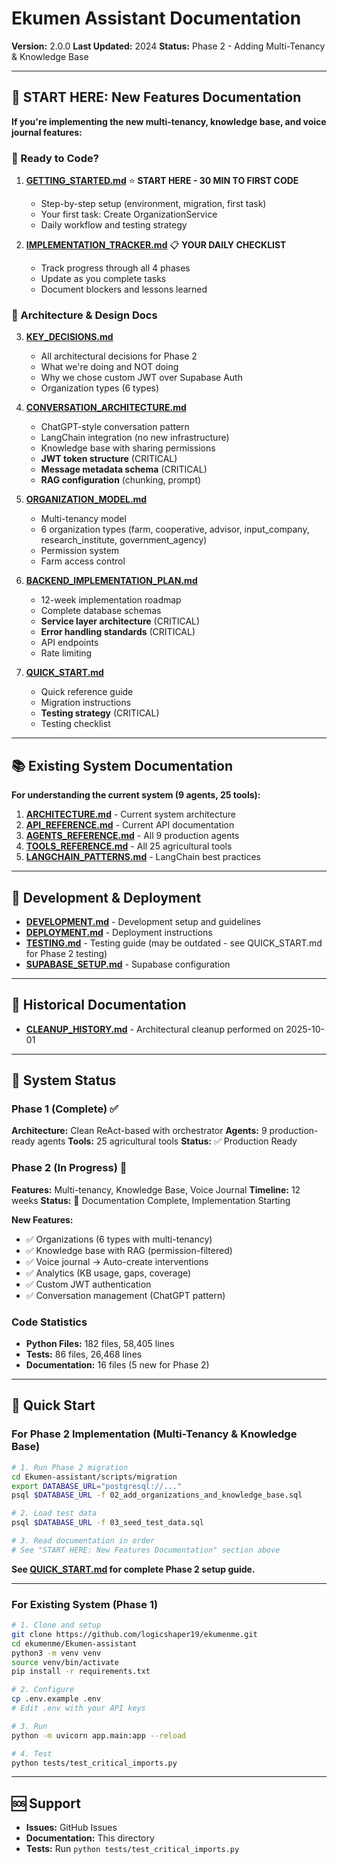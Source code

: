 # Ekumen Assistant Documentation

**Version:** 2.0.0
**Last Updated:** 2024
**Status:** Phase 2 - Adding Multi-Tenancy & Knowledge Base

---

## 🎯 **START HERE: New Features Documentation**

**If you're implementing the new multi-tenancy, knowledge base, and voice journal features:**

### 🚀 Ready to Code?

1. **[GETTING_STARTED.md](GETTING_STARTED.md)** ⭐ **START HERE - 30 MIN TO FIRST CODE**
   - Step-by-step setup (environment, migration, first task)
   - Your first task: Create OrganizationService
   - Daily workflow and testing strategy

2. **[IMPLEMENTATION_TRACKER.md](IMPLEMENTATION_TRACKER.md)** 📋 **YOUR DAILY CHECKLIST**
   - Track progress through all 4 phases
   - Update as you complete tasks
   - Document blockers and lessons learned

### 📖 Architecture & Design Docs

3. **[KEY_DECISIONS.md](KEY_DECISIONS.md)**
   - All architectural decisions for Phase 2
   - What we're doing and NOT doing
   - Why we chose custom JWT over Supabase Auth
   - Organization types (6 types)

4. **[CONVERSATION_ARCHITECTURE.md](CONVERSATION_ARCHITECTURE.md)**
   - ChatGPT-style conversation pattern
   - LangChain integration (no new infrastructure)
   - Knowledge base with sharing permissions
   - **JWT token structure** (CRITICAL)
   - **Message metadata schema** (CRITICAL)
   - **RAG configuration** (chunking, prompt)

5. **[ORGANIZATION_MODEL.md](ORGANIZATION_MODEL.md)**
   - Multi-tenancy model
   - 6 organization types (farm, cooperative, advisor, input_company, research_institute, government_agency)
   - Permission system
   - Farm access control

6. **[BACKEND_IMPLEMENTATION_PLAN.md](BACKEND_IMPLEMENTATION_PLAN.md)**
   - 12-week implementation roadmap
   - Complete database schemas
   - **Service layer architecture** (CRITICAL)
   - **Error handling standards** (CRITICAL)
   - API endpoints
   - Rate limiting

7. **[QUICK_START.md](QUICK_START.md)**
   - Quick reference guide
   - Migration instructions
   - **Testing strategy** (CRITICAL)
   - Testing checklist

---

## 📚 Existing System Documentation

**For understanding the current system (9 agents, 25 tools):**

1. **[ARCHITECTURE.md](ARCHITECTURE.md)** - Current system architecture
2. **[API_REFERENCE.md](API_REFERENCE.md)** - Current API documentation
3. **[AGENTS_REFERENCE.md](AGENTS_REFERENCE.md)** - All 9 production agents
4. **[TOOLS_REFERENCE.md](TOOLS_REFERENCE.md)** - All 25 agricultural tools
5. **[LANGCHAIN_PATTERNS.md](LANGCHAIN_PATTERNS.md)** - LangChain best practices

---

## 🔧 Development & Deployment

- **[DEVELOPMENT.md](DEVELOPMENT.md)** - Development setup and guidelines
- **[DEPLOYMENT.md](DEPLOYMENT.md)** - Deployment instructions
- **[TESTING.md](TESTING.md)** - Testing guide (may be outdated - see QUICK_START.md for Phase 2 testing)
- **[SUPABASE_SETUP.md](SUPABASE_SETUP.md)** - Supabase configuration

---

## 📜 Historical Documentation

- **[CLEANUP_HISTORY.md](CLEANUP_HISTORY.md)** - Architectural cleanup performed on 2025-10-01

---

## 🎯 System Status

### Phase 1 (Complete) ✅
**Architecture:** Clean ReAct-based with orchestrator
**Agents:** 9 production-ready agents
**Tools:** 25 agricultural tools
**Status:** ✅ Production Ready

### Phase 2 (In Progress) 🚧
**Features:** Multi-tenancy, Knowledge Base, Voice Journal
**Timeline:** 12 weeks
**Status:** 🚧 Documentation Complete, Implementation Starting

**New Features:**
- ✅ Organizations (6 types with multi-tenancy)
- ✅ Knowledge base with RAG (permission-filtered)
- ✅ Voice journal → Auto-create interventions
- ✅ Analytics (KB usage, gaps, coverage)
- ✅ Custom JWT authentication
- ✅ Conversation management (ChatGPT pattern)

### Code Statistics
- **Python Files:** 182 files, 58,405 lines
- **Tests:** 86 files, 26,468 lines
- **Documentation:** 16 files (5 new for Phase 2)

---

## 🚀 Quick Start

### For Phase 2 Implementation (Multi-Tenancy & Knowledge Base)

```bash
# 1. Run Phase 2 migration
cd Ekumen-assistant/scripts/migration
export DATABASE_URL="postgresql://..."
psql $DATABASE_URL -f 02_add_organizations_and_knowledge_base.sql

# 2. Load test data
psql $DATABASE_URL -f 03_seed_test_data.sql

# 3. Read documentation in order
# See "START HERE: New Features Documentation" section above
```

**See [QUICK_START.md](QUICK_START.md) for complete Phase 2 setup guide.**

---

### For Existing System (Phase 1)

```bash
# 1. Clone and setup
git clone https://github.com/logicshaper19/ekumenme.git
cd ekumenme/Ekumen-assistant
python3 -m venv venv
source venv/bin/activate
pip install -r requirements.txt

# 2. Configure
cp .env.example .env
# Edit .env with your API keys

# 3. Run
python -m uvicorn app.main:app --reload

# 4. Test
python tests/test_critical_imports.py
```

---

## 🆘 Support

- **Issues:** GitHub Issues
- **Documentation:** This directory
- **Tests:** Run `python tests/test_critical_imports.py`
